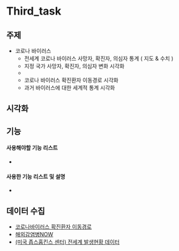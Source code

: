 # Third_task


## 주제
  - 코로나 바이러스
    - 전세계 코로나 바이러스 사망자, 확진자, 의심자 통계 ( 지도 & 수치 )
    - 지정 국가 사망자, 확진자, 의심자 변화 시각화
    - 
    - 코로나 바이러스 확진환자 이동경로 시각화
    - 과거 바이러스에 대한 세계적 통계 시각화
  
## 시각화

## 기능

#### 사용해야할 기능 리스트
  - 
#### 사용한 기능 리스트 및 설명
  - 

## 데이터 수집
  - [코로나바이러스 확진환자 이동경로](http://ncov.mohw.go.kr/bdBoardList.do?brdId=1&brdGubun=12&dataGubun=&ncvContSeq=&contSeq=&board_id=&gubun=)
  - [해외감염병NOW](http://www.xn--now-po7lf48dlsm0ya109f.kr/infect/occurrence_list.do)
  - [(미국 좁스홉킨스 센터) 전세계 발생현황 데이터](https://gisanddata.maps.arcgis.com/apps/opsdashboard/index.html#/bda7594740fd40299423467b48e9ecf6)
